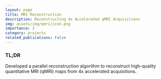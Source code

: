 ```yaml
---
layout: page
title: MRI Reconstruction
description: Reconstructing 4x Accelerated qMRI Acquisitions
img: assets/img/qmri/icon.png
importance: 3
category: projects
related_publications: False
---
```


### TL;DR
Developed a parallel reconstruction algorithm to reconstruct high-quality quantitative MRI (qMRI) maps from 4x accelerated acquisitions.

